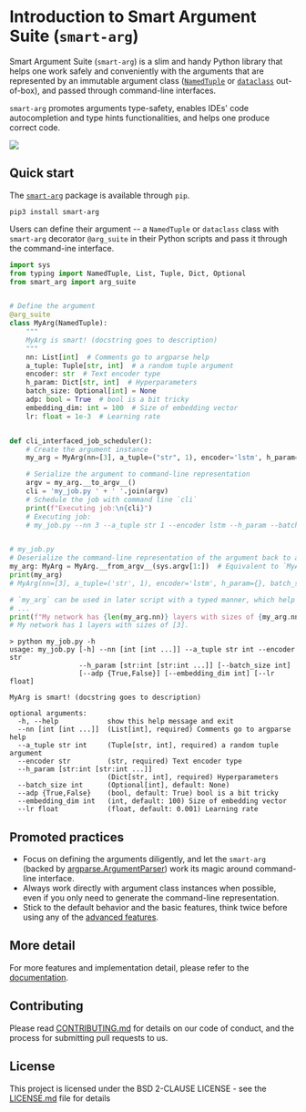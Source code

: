 # Introduction to Smart Argument Suite (`smart-arg`)

Smart Argument Suite (`smart-arg`) is a slim and handy Python library that helps one work safely and conveniently 
with the arguments that are represented by an immutable argument class 
([`NamedTuple`](https://docs.python.org/3.7/library/typing.html?highlight=namedtuple#typing.NamedTuple) or 
[`dataclass`](https://docs.python.org/3.7/library/dataclasses.html#dataclasses.dataclass) out-of-box),
and passed through command-line interfaces.

`smart-arg` promotes arguments type-safety, enables IDEs' code autocompletion and type hints 
functionalities, and helps one produce correct code.

![](smart-arg-demo.gif)

## Quick start

The [`smart-arg`](https://pypi.org/project/smart-arg/) package is available through `pip`.
```shell
pip3 install smart-arg
```

Users can define their argument -- a `NamedTuple` or `dataclass` class with `smart-arg` decorator `@arg_suite` in their Python scripts 
and pass it through the command-ine interface.

```python
import sys
from typing import NamedTuple, List, Tuple, Dict, Optional
from smart_arg import arg_suite


# Define the argument 
@arg_suite
class MyArg(NamedTuple):
    """
    MyArg is smart! (docstring goes to description)
    """
    nn: List[int]  # Comments go to argparse help
    a_tuple: Tuple[str, int]  # a random tuple argument
    encoder: str  # Text encoder type
    h_param: Dict[str, int]  # Hyperparameters
    batch_size: Optional[int] = None
    adp: bool = True  # bool is a bit tricky
    embedding_dim: int = 100  # Size of embedding vector
    lr: float = 1e-3  # Learning rate


def cli_interfaced_job_scheduler():
    # Create the argument instance
    my_arg = MyArg(nn=[3], a_tuple=("str", 1), encoder='lstm', h_param={}, adp=False)  # The patched argument class requires keyword arguments to instantiate the class

    # Serialize the argument to command-line representation
    argv = my_arg.__to_argv__()
    cli = 'my_job.py ' + ' '.join(argv)
    # Schedule the job with command line `cli`
    print(f"Executing job:\n{cli}")
    # Executing job:
    # my_job.py --nn 3 --a_tuple str 1 --encoder lstm --h_param --batch_size None --adp False --embedding_dim 100 --lr 0.001


# my_job.py
# Deserialize the command-line representation of the argument back to an instance 
my_arg: MyArg = MyArg.__from_argv__(sys.argv[1:])  # Equivalent to `MyArg(None)`, one positional arg required to indicate the arg is a command-line representation.
print(my_arg)
# MyArg(nn=[3], a_tuple=('str', 1), encoder='lstm', h_param={}, batch_size=None, adp=False, embedding_dim=100, lr=0.001)

# `my_arg` can be used in later script with a typed manner, which help of IDEs (type hints and auto completion)
# ...
print(f"My network has {len(my_arg.nn)} layers with sizes of {my_arg.nn}.")
# My network has 1 layers with sizes of [3].

```

```shell-session
> python my_job.py -h
usage: my_job.py [-h] --nn [int [int ...]] --a_tuple str int --encoder str
                 --h_param [str:int [str:int ...]] [--batch_size int]
                 [--adp {True,False}] [--embedding_dim int] [--lr float]

MyArg is smart! (docstring goes to description)

optional arguments:
  -h, --help            show this help message and exit
  --nn [int [int ...]]  (List[int], required) Comments go to argparse help
  --a_tuple str int     (Tuple[str, int], required) a random tuple argument
  --encoder str         (str, required) Text encoder type
  --h_param [str:int [str:int ...]]
                        (Dict[str, int], required) Hyperparameters
  --batch_size int      (Optional[int], default: None)
  --adp {True,False}    (bool, default: True) bool is a bit tricky
  --embedding_dim int   (int, default: 100) Size of embedding vector
  --lr float            (float, default: 0.001) Learning rate

```
## Promoted practices
* Focus on defining the arguments diligently, and let the `smart-arg` 
  (backed by [argparse.ArgumentParser](https://docs.python.org/3/library/argparse.html#argumentparser-objects)) 
  work its magic around command-line interface. 
* Always work directly with argument class instances when possible, even if you only need to generate the command-line representation.
* Stick to the default behavior and the basic features, think twice before using any of the [advanced features](TODO-linked-to-readthedocs).


## More detail
For more features and implementation detail, please refer to the [documentation](TODO-linked-to-readthedocs).

## Contributing

Please read [CONTRIBUTING.md](CONTRIBUTING.md) for details on our code of conduct, and the process for submitting pull requests to us.

## License

This project is licensed under the BSD 2-CLAUSE LICENSE - see the [LICENSE.md](LICENSE.md) file for details
